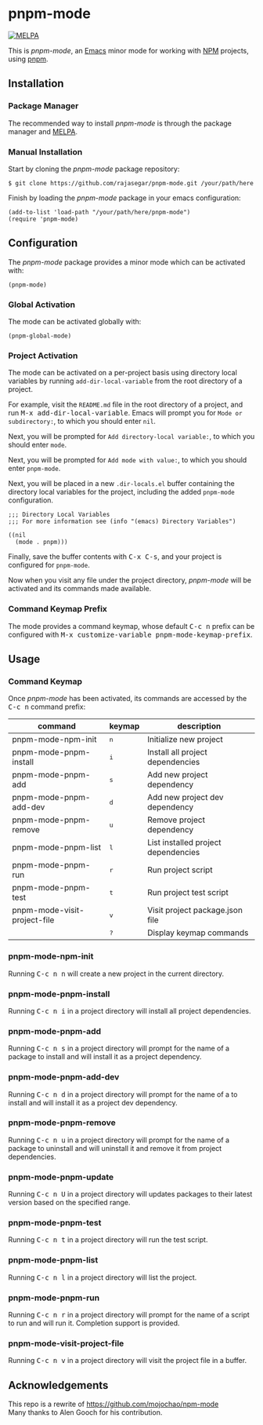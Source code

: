 # pnpm-mode

[![MELPA](https://melpa.org/packages/pnpm-mode-badge.svg)](https://melpa.org/#/pnpm-mode)

This is *pnpm-mode*, an [Emacs](https://www.gnu.org/software/emacs/) minor mode for working with [NPM](https://npmjs.com) projects, using [pnpm](https://pnpm.js.org).

## Installation

### Package Manager

The recommended way to install *pnpm-mode* is through the package
manager and [MELPA](https://github.com/milkypostman/melpa).

### Manual Installation

Start by cloning the *pnpm-mode* package repository:

`$ git clone https://github.com/rajasegar/pnpm-mode.git /your/path/here`

Finish by loading the *pnpm-mode* package in your emacs configuration:

```
(add-to-list 'load-path "/your/path/here/pnpm-mode")
(require 'pnpm-mode)
```

## Configuration

The *pnpm-mode* package provides a minor mode which can be activated
with:

`(pnpm-mode)`

### Global Activation

The mode can be activated globally with:

`(pnpm-global-mode)`

### Project Activation

The mode can be activated on a per-project basis using directory local
variables by running `add-dir-local-variable` from the root directory
of a project.

For example, visit the `README.md` file in the root directory of a
project, and run <kbd>M-x add-dir-local-variable</kbd>.  Emacs will
prompt you for `Mode or subdirectory:`, to which you should enter
`nil`.

Next, you will be prompted for `Add directory-local variable:`, to
which you should enter `mode`.

Next, you will be prompted for `Add mode with value:`, to which you
should enter `pnpm-mode`.

Next, you will be placed in a new `.dir-locals.el` buffer containing
the directory local variables for the project, including the added
`pnpm-mode` configuration.

```
;;; Directory Local Variables
;;; For more information see (info "(emacs) Directory Variables")

((nil
  (mode . pnpm)))
```

Finally, save the buffer contents with <kbd>C-x C-s</kbd>, and your
project is configured for `pnpm-mode`.

Now when you visit any file under the project directory, *pnpm-mode*
will be activated and its commands made available.

### Command Keymap Prefix

The mode provides a command keymap, whose default <kbd>C-c n</kbd>
prefix can be configured with <kbd>M-x customize-variable
pnpm-mode-keymap-prefix</kbd>.

## Usage

### Command Keymap

Once *pnpm-mode* has been activated, its commands are accessed by the
<kbd>C-c n</kbd> command prefix:

| command                      | keymap       | description                         |
|------------------------------|--------------|-------------------------------------|
| pnpm-mode-npm-init           | <kbd>n</kbd> | Initialize new project              |
| pnpm-mode-pnpm-install       | <kbd>i</kbd> | Install all project dependencies    |
| pnpm-mode-pnpm-add           | <kbd>s</kbd> | Add new project dependency          |
| pnpm-mode-pnpm-add-dev       | <kbd>d</kbd> | Add new project dev dependency      |
| pnpm-mode-pnpm-remove        | <kbd>u</kbd> | Remove project dependency           |
| pnpm-mode-pnpm-list          | <kbd>l</kbd> | List installed project dependencies |
| pnpm-mode-pnpm-run           | <kbd>r</kbd> | Run project script                  |
| pnpm-mode-pnpm-test          | <kbd>t</kbd> | Run project test script             |
| pnpm-mode-visit-project-file | <kbd>v</kbd> | Visit project package.json file     |
|                              | <kbd>?</kbd> | Display keymap commands             |

### pnpm-mode-npm-init

Running <kbd>C-c n n</kbd> will create a new project in the current directory.

### pnpm-mode-pnpm-install

Running <kbd>C-c n i</kbd> in a project directory will install all project
dependencies.

### pnpm-mode-pnpm-add

Running <kbd>C-c n s</kbd> in a project directory will prompt for the name of a
package to install and will install it as a project dependency.

### pnpm-mode-pnpm-add-dev

Running <kbd>C-c n d</kbd> in a project directory will prompt for the name of a
to install and will install it as a project dev dependency.

### pnpm-mode-pnpm-remove

Running <kbd>C-c n u</kbd> in a project directory will prompt for the name of a
package to uninstall and will uninstall it and remove it from project dependencies.

### pnpm-mode-pnpm-update

Running <kbd>C-c n U</kbd> in a project directory will updates packages to their 
latest version based on the specified range.

### pnpm-mode-pnpm-test

Running <kbd>C-c n t</kbd> in a project directory will run the test script.

### pnpm-mode-pnpm-list

Running <kbd>C-c n l</kbd> in a project directory will list the project.

### pnpm-mode-pnpm-run

Running <kbd>C-c n r</kbd> in a project directory will prompt for the name of a
script to run and will run it. Completion support is provided.

### pnpm-mode-visit-project-file

Running <kbd>C-c n v</kbd> in a project directory will visit the project file
in a buffer.

## Acknowledgements

This repo is a rewrite of https://github.com/mojochao/npm-mode  
Many thanks to Alen Gooch for his contribution.

